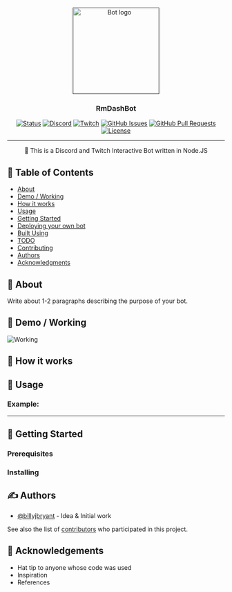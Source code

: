 <p align="center">
  <a href="" rel="noopener">
 <img width=200px height=200px src="https://i.imgur.com/FxL5qM0.jpg" alt="Bot logo"></a>
</p>

<h3 align="center">RmDashBot</h3>

<div align="center">

[![Status](https://img.shields.io/badge/status-active-success.svg?style=for-the-badge)]()
[![Discord](https://img.shields.io/discord/622364852865990667?label=Discord&logo=discord&style=for-the-badge)](https://rmdash.fr/discord)
[![Twitch](https://img.shields.io/twitch/status/billyjbryant?style=for-the-badge&logo=twitch)](https://twitch.tv/BillyJBryant)
[![GitHub Issues](https://img.shields.io/github/issues/billyjbryant/rmdashbot.svg?style=for-the-badge&logo=github)](https://github.com/billyjbryant/rmdashbot/issues)
[![GitHub Pull Requests](https://img.shields.io/github/issues-pr/billyjbryant/rmdashbot.svg?style=for-the-badge&logo=git)](https://github.com/billyjbryant/rmdashbot/pulls)
[![License](https://img.shields.io/badge/license-GPLv3-blue.svg?style=for-the-badge)](/LICENSE)

</div>

---

<p align="center"> 🤖 This is a Discord and Twitch Interactive Bot written in Node.JS
    <br> 
</p>

## 📝 Table of Contents

- [About](#about)
- [Demo / Working](#demo)
- [How it works](#working)
- [Usage](#usage)
- [Getting Started](#getting_started)
- [Deploying your own bot](#deployment)
- [Built Using](#built_using)
- [TODO](../TODO.md)
- [Contributing](../CONTRIBUTING.md)
- [Authors](#authors)
- [Acknowledgments](#acknowledgement)

## 🧐 About <a name = "about"></a>

Write about 1-2 paragraphs describing the purpose of your bot.

## 🎥 Demo / Working <a name = "demo"></a>

![Working](https://media.giphy.com/media/20NLMBm0BkUOwNljwv/giphy.gif)

## 💭 How it works <a name = "working"></a>



## 🎈 Usage <a name = "usage"></a>



### Example:



---



## 🏁 Getting Started <a name = "getting_started"></a>



### Prerequisites



### Installing



## ✍️ Authors <a name = "authors"></a>

- [@billyjbryant](https://github.com/billyjbryant) - Idea & Initial work

See also the list of [contributors](https://github.com/billyjbryant/rmdashbot/contributors) who participated in this project.

## 🎉 Acknowledgements <a name = "acknowledgement"></a>

- Hat tip to anyone whose code was used
- Inspiration
- References

